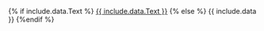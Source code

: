 {% if include.data.Text %}
<a href="{{ include.data.Link }}">{{ include.data.Text }}</a>
{% else %}
{{ include.data }}
{%endif %}